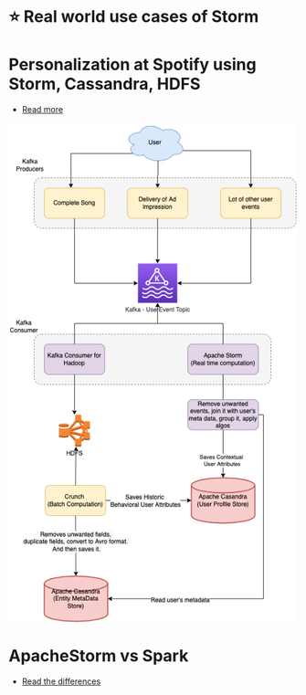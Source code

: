 # :star: Real world use cases of Storm

# Personalization at Spotify using Storm, Cassandra, HDFS
- [Read more](../../../../3_HLDDesignProblems/PersonalizationSpotify)

![img.png](../../../../3_HLDDesignProblems/PersonalizationSpotify/PersonalizationSpotify.drawio.png)

# ApacheStorm vs Spark
- [Read the differences](https://phoenixnap.com/kb/apache-storm-vs-spark)